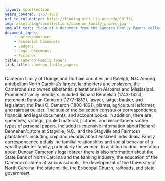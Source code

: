 ```yaml
---
layout: spcollection
years_covered: 1757-1978
url_to_collection: https://finding-aids.lib.unc.edu/00133/
img: assets/img/spcollections/cameron_family_papers.jpg
img_alt_text: "Scan of a document from the Cameron Family Papers collection" 
document_types: 
    - Correspondences
    - Financial Documents
    - Ledgers
    - Legal Documents
    - Pictures
title: Cameron Family Papers
link_title: cameron_family_papers
---
```

Cameron family of Orange and Durham counties and Raleigh, N.C. Among antebellum North Carolina's largest landholders and enslavers, the Camerons also owned substantial plantations in Alabama and Mississippi. Prominent family members included Richard Bennehan (1743-1825), merchant; Duncan Cameron (1777-1853), lawyer, judge, banker, and legislator; and Paul C. Cameron (1808-1891), planter, agricultural reformer, and railroad builder. The bulk of the collection consists of correspondence, financial and legal documents, and account books. In addition, there are speeches, writings, printed material, pictures, and miscellaneous other types of personal papers. Included is extensive information about Richard Bennehan's store at Stagville, N.C., and the Stagville and Fairntosh plantations, including crop and records about enslaved individuals. Family correspondence details the familial relationships and social behavior of a wealthy planter family, particularly the women. In addition to documentation about Duncan Cameron's legal career, there is also information about the State Bank of North Carolina and the banking industry, the education of the Cameron children at various schools, the development of the University of North Carolina, the state militia, the Episcopal Church, railroads, and state government.